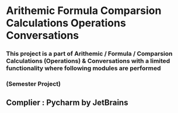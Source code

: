 # Arithemic Formula Comparsion Calculations Operations Conversations

### This project is a part of Arithemic / Formula / Comparsion Calculations (Operations) &amp; Conversations with a limited functionality where following modules are performed 

### (Semester Project)

## Complier : Pycharm by JetBrains
